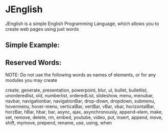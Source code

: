 JEnglish
========

JEnglish is a simple English Programming Language, which allows you to create web pages using just words


Simple Example:
---------------

<html>
<head>
<title>JEnglish Demo</title>
<script type='text/javascript' src="jenglish.org"></script>
</head>
<body>
	<div id="center"> <!-- required to be here -->
		<script type='text/javascript'>
			<!-- commands to create the web page go here -->
			command("create a box named boxHolder");
			command("put This is boxHolder into boxHolder");
			command("move boxHolder to the right 100 and down 100");
			command("make boxHolder font Tahoma, sans-serif");
			command("make boxHolder color green");
		</script>
	</div>
</body>
</html>




Reserved Words:
---------------
NOTE:   Do not use the following words as names of elements, 
            or for any modules you may create

create, generate, presentation, powerpoint, blur, ul, bullet, bulletlist, 
unorderedlist, old, numberlist, orderedList, slideshow, menu, menubar,
navbar, navigationbar, navigationBar, drop-down, dropdown, submenu,
hovermenu, hover-menu, verticalBar, vertBar, vBar, vbar, horizontalBar,
horzBar, hBar, hbar, bar, async, ajax, asynchronously, append-elem, make, 
set, remove, delete, rm, embed, youtube, video, put, insert, append, move,
shift, mymove, prepend, rename, use, using, when
